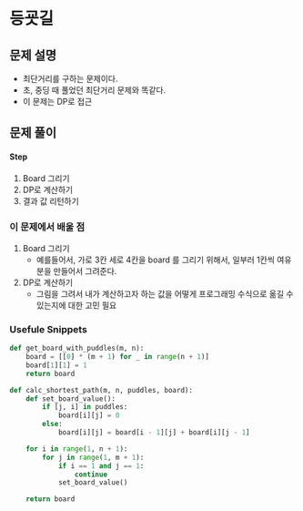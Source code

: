 # 등굣길



## 문제 설명

* 최단거리를 구하는 문제이다.
* 초, 중딩 때 풀었던 최단거리 문제와 똑같다.
* 이 문제는 DP로 접근



## 문제 풀이





#### Step

1. Board 그리기
2. DP로 계산하기
3. 결과 값 리턴하기

### 이 문제에서 배울 점

1. Board 그리기
   * 예를들어서, 가로 3칸 세로 4칸을 board 를 그리기 위해서, 일부러 1칸씩 여유분을 만들어서 그려준다.
2. DP로 계산하기
   * 그림을 그려서 내가 계산하고자 하는 값을 어떻게 프로그래밍 수식으로 옮길 수 있는지에 대한 고민 필요



### Usefule Snippets

```python
def get_board_with_puddles(m, n):
    board = [[0] * (m + 1) for _ in range(n + 1)]
    board[1][1] = 1
    return board
```



```python
def calc_shortest_path(m, n, puddles, board):
    def set_board_value():
        if [j, i] in puddles:
            board[i][j] = 0
        else:
            board[i][j] = board[i - 1][j] + board[i][j - 1]

    for i in range(1, n + 1):
        for j in range(1, m + 1):
            if i == 1 and j == 1:
                continue
            set_board_value()

    return board
```







